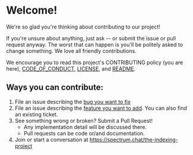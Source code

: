 # Welcome!

We're so glad you're thinking about contributing to our project! 

If you're unsure about anything, just ask -- or submit the issue or pull request anyway. The worst that can happen is you'll be politely asked to change something. We love all friendly contributions.

We encourage you to read this project's CONTRIBUTING policy (you are here), [CODE_OF_CONDUCT](CODE_OF_CONDUCT.md), [LICENSE](LICENSE.md), and [README](README.md).

## Ways you can contribute:

1. File an issue describing the [bug you want to fix](https://github.com/TheIndexingProject/yatse/issues/new?assignees=&labels=&template=bug_report.md&title=)
2. File an issue describing the [feature you want to add](https://github.com/TheIndexingProject/yatse/issues/new?assignees=&labels=&template=feature_request.md&title=). You can also find an existing ticket.
3. See something wrong or broken? Submit a Pull Request!
    - Any implementation detail will be discussed there.
    - Pull requests can be code or/and documentation. 
4. Join or start a conversation at https://spectrum.chat/the-indexing-project
